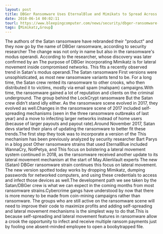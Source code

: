 ```yaml
---
layout: post
title: DBGer Ransomware Uses EternalBlue and Mimikats to Spread Across Networks
date: 2018-06-14 00:02:11
tourl: https://www.bleepingcomputer.com/news/security/dbger-ransomware-uses-eternalblue-and-mimikats-to-spread-across-networks/
tags: [Mimikatz,Group]
---
```

The authors of the Satan ransomware have rebranded their "product" and they now go by the name of DBGer ransomware, according to security researcher The change was not only in name but also in the ransomware's modus operandi. According to the researcher, whose discovery was later confirmed by an The purpose of DBGer incorporating Mimikatz is for lateral movement inside compromised networks. This fits a recently observed trend in Satan's modus operandi.The Satan ransomware First versions were unsophisticated, as most new ransomware variants tend to be. For a long time, the Satan crew rented its ransomware to other crooks, who then distributed it to victims, mostly via email spam (malspam) campaigns.With time, the ransomware gained a lot of reputation and clients on the criminal underground. The group behind the LockCrypt ransomware But the Satan crew didn't stand idly either. As the ransomware scene evolved in 2017, they evolved as well.Changes in the ransomware scene of 2017 included self-spreading mechanisms (seen in the three ransomware outbreaks of last year) and a move to infecting larger networks instead of home users (because of larger payouts and payout rate).Around November 2017, Satan devs started their plans of updating the ransomware to better fit these trends.The first step they took was to incorporate a version of the This mechanism has been previously analyzed by security researcher Bart Parys in a blog post Other ransomware strains that used EternalBlue included WannaCry, NotPetya, and This focus on bolstering a lateral movement system continued in 2018, as the ransomware received another update to its lateral movement mechanism at the start of May.AlienVault experts The new (Satan) DBGer ransomware strain continues this focus on lateral movement. The new version spotted today works by dropping Mimikatz, dumping passwords for networked computers, and using these credentials to access and infect those devices as well.The development path we see taken by the Satan/DBGer crew is what we can expect in the coming months from most ransomware strains.Cybercrime gangs have understood by now that there is more money to be made from coin-mining campaigns rather than ransomware. The groups who are still active on the ransomware scene will need to improve their code to maximize profits and adding self-spreading and lateral movement mechanisms is the simplest way to do that.This is because self-spreading and lateral movement features in ransomware allow a crook the opportunity to infect and receive multiple ransom payments just by fooling one absent-minded employee to open a boobytrapped file.